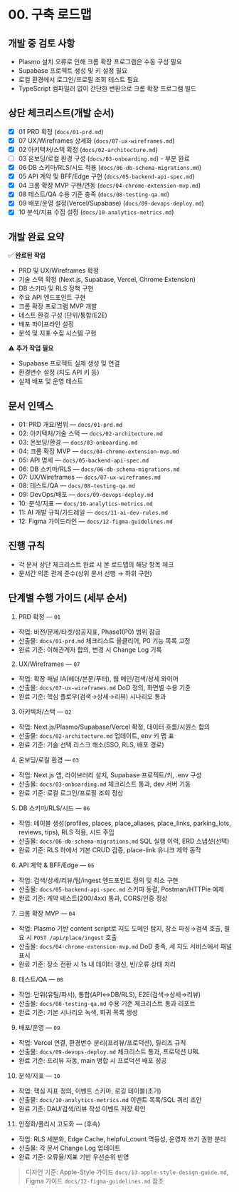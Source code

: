 # 00. 구축 로드맵

## 개발 중 검토 사항
- Plasmo 설치 오류로 인해 크롬 확장 프로그램은 수동 구성 필요
- Supabase 프로젝트 생성 및 키 설정 필요
- 로컬 환경에서 로그인/프로필 조회 테스트 필요
- TypeScript 컴파일러 없이 간단한 변환으로 크롬 확장 프로그램 빌드

## 상단 체크리스트(개발 순서)
- [x] 01 PRD 확정 (`docs/01-prd.md`)
- [x] 07 UX/Wireframes 상세화 (`docs/07-ux-wireframes.md`)
- [x] 02 아키텍처/스택 확정 (`docs/02-architecture.md`)
- [ ] 03 온보딩/로컬 환경 구성 (`docs/03-onboarding.md`) - 부분 완료
- [x] 06 DB 스키마/RLS/시드 적용 (`docs/06-db-schema-migrations.md`)
- [x] 05 API 계약 및 BFF/Edge 구현 (`docs/05-backend-api-spec.md`)
- [x] 04 크롬 확장 MVP 구현/연동 (`docs/04-chrome-extension-mvp.md`)
- [x] 08 테스트/QA 수용 기준 충족 (`docs/08-testing-qa.md`)
- [x] 09 배포/운영 설정(Vercel/Supabase) (`docs/09-devops-deploy.md`)
- [x] 10 분석/지표 수집 설정 (`docs/10-analytics-metrics.md`)

## 개발 완료 요약
✅ **완료된 작업**
- PRD 및 UX/Wireframes 확정
- 기술 스택 확정 (Next.js, Supabase, Vercel, Chrome Extension)
- DB 스키마 및 RLS 정책 구현
- 주요 API 엔드포인트 구현
- 크롬 확장 프로그램 MVP 개발
- 테스트 환경 구성 (단위/통합/E2E)
- 배포 파이프라인 설정
- 분석 및 지표 수집 시스템 구현

⚠️ **추가 작업 필요**
- Supabase 프로젝트 실제 생성 및 연결
- 환경변수 설정 (지도 API 키 등)
- 실제 배포 및 운영 테스트

## 문서 인덱스
- 01: PRD 개요/범위 — `docs/01-prd.md`
- 02: 아키텍처/기술 스택 — `docs/02-architecture.md`
- 03: 온보딩/환경 — `docs/03-onboarding.md`
- 04: 크롬 확장 MVP — `docs/04-chrome-extension-mvp.md`
- 05: API 명세 — `docs/05-backend-api-spec.md`
- 06: DB 스키마/RLS — `docs/06-db-schema-migrations.md`
- 07: UX/Wireframes — `docs/07-ux-wireframes.md`
- 08: 테스트/QA — `docs/08-testing-qa.md`
- 09: DevOps/배포 — `docs/09-devops-deploy.md`
- 10: 분석/지표 — `docs/10-analytics-metrics.md`
- 11: AI 개발 규칙/가드레일 — `docs/11-ai-dev-rules.md`
- 12: Figma 가이드라인 — `docs/12-figma-guidelines.md`

## 진행 규칙
- 각 문서 상단 체크리스트 완료 시 본 로드맵의 해당 항목 체크
- 문서간 의존 관계 준수(상위 문서 선행 → 하위 구현)

## 단계별 수행 가이드 (세부 순서)

1) PRD 확정 — `01`
- 작업: 비전/문제/타겟/성공지표, Phase1(P0) 범위 잠금
- 산출물: `docs/01-prd.md` 체크리스트 올클리어, P0 기능 목록 고정
- 완료 기준: 이해관계자 합의, 변경 시 Change Log 기록

2) UX/Wireframes — `07`
- 작업: 확장 패널 IA(헤더/본문/푸터), 웹 메인/검색/상세 와이어
- 산출물: `docs/07-ux-wireframes.md` DoD 정의, 화면별 수용 기준
- 완료 기준: 핵심 플로우(검색→상세→리뷰) 시나리오 통과

3) 아키텍처/스택 — `02`
- 작업: Next.js/Plasmo/Supabase/Vercel 확정, 데이터 흐름/시퀀스 합의
- 산출물: `docs/02-architecture.md` 업데이트, env 키 맵 표
- 완료 기준: 기술 선택 리스크 해소(SSO, RLS, 배포 경로)

4) 온보딩/로컬 환경 — `03`
- 작업: Next.js 앱, 라이브러리 설치, Supabase 프로젝트/키, .env 구성
- 산출물: `docs/03-onboarding.md` 체크리스트 통과, dev 서버 기동
- 완료 기준: 로컬 로그인/프로필 조회 정상

5) DB 스키마/RLS/시드 — `06`
- 작업: 테이블 생성(profiles, places, place_aliases, place_links, parking_lots, reviews, tips), RLS 적용, 시드 주입
- 산출물: `docs/06-db-schema-migrations.md` SQL 실행 이력, ERD 스냅샷(선택)
- 완료 기준: RLS 하에서 기본 CRUD 검증, place-link 유니크 제약 동작

6) API 계약 & BFF/Edge — `05`
- 작업: 검색/상세/리뷰/팁/ingest 엔드포인트 정의 및 최소 구현
- 산출물: `docs/05-backend-api-spec.md` 스키마 동결, Postman/HTTPie 예제
- 완료 기준: 계약 테스트(200/4xx) 통과, CORS/인증 정상

7) 크롬 확장 MVP — `04`
- 작업: Plasmo 기반 content script로 지도 도메인 탐지, 장소 파싱→검색 호출, 필요 시 `POST /api/place/ingest` 호출
- 산출물: `docs/04-chrome-extension-mvp.md` DoD 충족, 세 지도 서비스에서 패널 표시
- 완료 기준: 장소 전환 시 1s 내 데이터 갱신, 빈/오류 상태 처리

8) 테스트/QA — `08`
- 작업: 단위(유틸/파서), 통합(API↔DB/RLS), E2E(검색→상세→리뷰)
- 산출물: `docs/08-testing-qa.md` 수용 기준 체크리스트 통과 리포트
- 완료 기준: 기본 시나리오 녹색, 회귀 목록 생성

9) 배포/운영 — `09`
- 작업: Vercel 연결, 환경변수 분리(프리뷰/프로덕션), 릴리즈 규칙
- 산출물: `docs/09-devops-deploy.md` 체크리스트 통과, 프로덕션 URL
- 완료 기준: 프리뷰 자동, main 병합 시 프로덕션 배포 성공

10) 분석/지표 — `10`
- 작업: 핵심 지표 정의, 이벤트 스키마, 로깅 테이블(초기)
- 산출물: `docs/10-analytics-metrics.md` 이벤트 목록/SQL 쿼리 초안
- 완료 기준: DAU/검색/리뷰 작성 이벤트 저장 확인

11) 안정화/폴리시 고도화 — (후속)
- 작업: RLS 세분화, Edge Cache, helpful_count 멱등성, 운영자 쓰기 권한 분리
- 산출물: 각 문서 Change Log 업데이트
- 완료 기준: 오류율/지표 기반 우선순위 반영

> 디자인 기준: Apple-Style 가이드 `docs/13-apple-style-design-guide.md`, Figma 가이드 `docs/12-figma-guidelines.md` 참조
